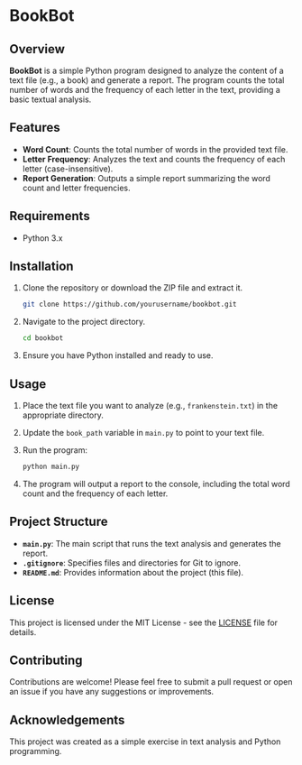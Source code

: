 # BookBot

## Overview

**BookBot** is a simple Python program designed to analyze the content of a text file (e.g., a book) and generate a report. The program counts the total number of words and the frequency of each letter in the text, providing a basic textual analysis.

## Features

- **Word Count**: Counts the total number of words in the provided text file.
- **Letter Frequency**: Analyzes the text and counts the frequency of each letter (case-insensitive).
- **Report Generation**: Outputs a simple report summarizing the word count and letter frequencies.

## Requirements

- Python 3.x

## Installation

1. Clone the repository or download the ZIP file and extract it.

    ```bash
    git clone https://github.com/yourusername/bookbot.git
    ```

2. Navigate to the project directory.

    ```bash
    cd bookbot
    ```

3. Ensure you have Python installed and ready to use.

## Usage

1. Place the text file you want to analyze (e.g., `frankenstein.txt`) in the appropriate directory.
2. Update the `book_path` variable in `main.py` to point to your text file.
3. Run the program:

    ```bash
    python main.py
    ```

4. The program will output a report to the console, including the total word count and the frequency of each letter.

## Project Structure

- **`main.py`**: The main script that runs the text analysis and generates the report.
- **`.gitignore`**: Specifies files and directories for Git to ignore.
- **`README.md`**: Provides information about the project (this file).

## License

This project is licensed under the MIT License - see the [LICENSE](LICENSE) file for details.

## Contributing

Contributions are welcome! Please feel free to submit a pull request or open an issue if you have any suggestions or improvements.

## Acknowledgements

This project was created as a simple exercise in text analysis and Python programming.

